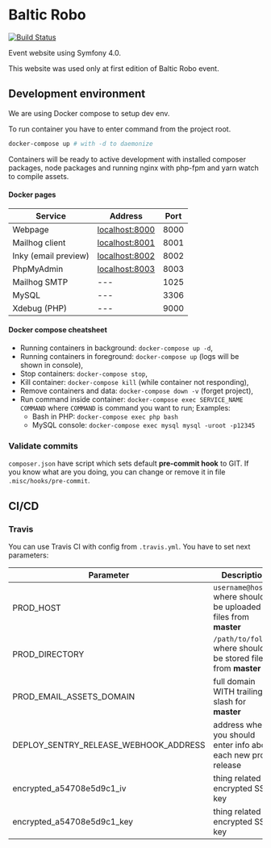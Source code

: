 # Baltic Robo
[![Build Status](https://travis-ci.org/balticrobo/legacy-website-2018.svg?branch=master)](https://travis-ci.org/balticrobo/legacy-website-2018)

Event website using Symfony 4.0.

This website was used only at first edition of Baltic Robo event.

## Development environment
We are using Docker compose to setup dev env.

To run container you have to enter command from the project root.
```bash
docker-compose up # with -d to daemonize
```
Containers will be ready to active development with installed composer packages,
 node packages and running nginx with php-fpm and yarn watch to compile assets.

#### Docker pages
| Service              | Address                                 | Port |
| -------------------- | --------------------------------------- | ---- |
| Webpage              | [localhost:8000](http://localhost:8000) | 8000 |
| Mailhog client       | [localhost:8001](http://localhost:8001) | 8001 |
| Inky (email preview) | [localhost:8002](http://localhost:8002) | 8002 |
| PhpMyAdmin           | [localhost:8003](http://localhost:8003) | 8003 |
| Mailhog SMTP         | ---                                     | 1025 |
| MySQL                | ---                                     | 3306 |
| Xdebug (PHP)         | ---                                     | 9000 |

#### Docker compose cheatsheet
* Running containers in background: `docker-compose up -d`,
* Running containers in foreground: `docker-compose up` (logs will be shown in
 console),
* Stop containers: `docker-compose stop`,
* Kill container: `docker-compose kill` (while container not responding),
* Remove containers and data: `docker-compose down -v` (forget project),
* Run command inside container: `docker-compose exec SERVICE_NAME COMMAND`
 where `COMMAND` is command you want to run; Examples:
  * Bash in PHP: `docker-compose exec php bash`
  * MySQL console: `docker-compose exec mysql mysql -uroot -p12345`

### Validate commits
`composer.json` have script which sets default **pre-commit hook** to GIT. If
 you know what are you doing, you can change or remove it in file
 `.misc/hooks/pre-commit`.

## CI/CD
### Travis
You can use Travis CI with config from `.travis.yml`.
You have to set next parameters:

| Parameter                             | Description                                                     |
| ------------------------------------- | --------------------------------------------------------------- |
| PROD_HOST                             | `username@host` where should be uploaded files from **master**  |
| PROD_DIRECTORY                        | `/path/to/folder` where should be stored files from **master**  |
| PROD_EMAIL_ASSETS_DOMAIN              | full domain WITH trailing slash for **master**                  |
| DEPLOY_SENTRY_RELEASE_WEBHOOK_ADDRESS | address where you should enter info about each new prod release |
| encrypted_a54708e5d9c1_iv             | thing related to encrypted SSH key                              |
| encrypted_a54708e5d9c1_key            | thing related to encrypted SSH key                              |
